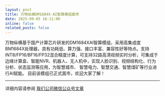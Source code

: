 ```yaml
---
layout: post
title: 万物纵横DM1684X-AI智算模组面市
date: 2025-09-05 16:11:00
inline: false
related_posts: false
---
```


万物纵横基于国产计算芯片研发的DM1684XAI智算模组，采用高集成度BM1684X处理器，具有功耗低、算力强、接口丰富、兼容性好等特点。支持INT8/FP16/BF16/FP32混合精度计算，可支持32路高清视频实时分析，可集成于边缘计算盒、智能NVR、机器人、无人机中，实现人脸识别、视频结构化、行为分析、状态监测等应用，为智慧城市、 智慧电力、智慧交通、智慧煤矿等行业进行AI赋能。
目前该模组已正式面市，欢迎大家了解！

-----

详细内容请参阅 [我们公司微信公众号文章](https://mp.weixin.qq.com/s/aaFyYAHscm4UcFjdyH-g0w)
